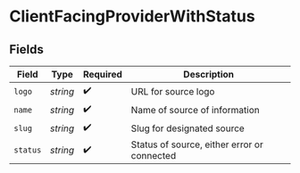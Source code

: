 # ClientFacingProviderWithStatus


## Fields

| Field                                       | Type                                        | Required                                    | Description                                 |
| ------------------------------------------- | ------------------------------------------- | ------------------------------------------- | ------------------------------------------- |
| `logo`                                      | *string*                                    | :heavy_check_mark:                          | URL for source logo                         |
| `name`                                      | *string*                                    | :heavy_check_mark:                          | Name of source of information               |
| `slug`                                      | *string*                                    | :heavy_check_mark:                          | Slug for designated source                  |
| `status`                                    | *string*                                    | :heavy_check_mark:                          | Status of source, either error or connected |